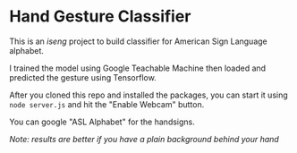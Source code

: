 # Hand Gesture Classifier

This is an _iseng_ project to build classifier for American Sign Language alphabet.

I trained the model using Google Teachable Machine then loaded and predicted the gesture using Tensorflow.

After you cloned this repo and installed the packages, you can start it using `node server.js` and hit the "Enable Webcam" button.

You can google "ASL Alphabet" for the handsigns.

_Note: results are better if you have a plain background behind your hand_

